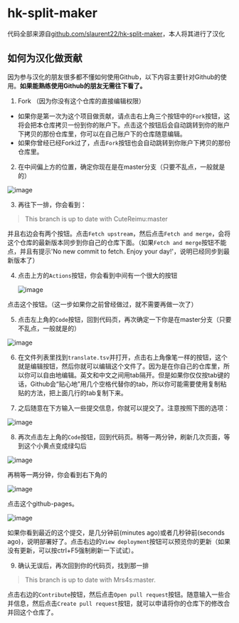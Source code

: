 # hk-split-maker

代码全部来源自[github.com/slaurent22/hk-split-maker](https://github.com/slaurent22/hk-split-maker)，本人将其进行了汉化

## 如何为汉化做贡献

因为参与汉化的朋友很多都不懂如何使用Github，以下内容主要针对Github的使用。**如果能熟练使用Github的朋友无需往下看了。**

1. Fork （因为你没有这个仓库的直接编辑权限）
  - 如果你是第一次为这个项目做贡献，请点击右上角三个按钮中的`Fork`按钮，这将会把本仓库拷贝一份到你的账户下。点击这个按钮后会自动跳转到你的账户下拷贝的那份仓库里，你可以在自己账户下的仓库随意编辑。
  - 如果你曾经已经Fork过了，点击`Fork`按钮也会自动跳转到你账户下拷贝的那份仓库里。

2. 在中间偏上方的位置，确定你现在是在master分支（只要不乱点，一般就是的）

![image](https://user-images.githubusercontent.com/77955264/150159712-36f3af43-22e0-4e27-a2cb-5d2a7c69e4d4.png)

3. 再往下一排，你会看到：
  > This branch is up to date with CuteReimu:master
   
   并且右边会有两个按钮。点击`Fetch upstream`，然后点击`Fetch and merge`，会将这个仓库的最新版本同步到你自己的仓库下面。（如果`Fetch and merge`按钮不能点，并且有提示'No new commit to fetch. Enjoy your day!'，说明已经同步到最新版本了）

4. 点击上方的`Actions`按钮，你会看到中间有一个很大的按钮

   ![image](https://user-images.githubusercontent.com/77955264/150159972-beb8e2fa-57d3-42aa-ae4c-8b684bb47f7a.png)

点击这个按钮。（这一步如果你之前曾经做过，就不需要再做一次了）

5. 点击左上角的`Code`按钮，回到代码页，再次确定一下你是在master分支（只要不乱点，一般就是的）

![image](https://user-images.githubusercontent.com/77955264/150159712-36f3af43-22e0-4e27-a2cb-5d2a7c69e4d4.png)

6. 在文件列表里找到`translate.tsv`并打开，点击右上角像笔一样的按钮，这个就是编辑按钮，然后你就可以编辑这个文件了。因为是在你自己的仓库里，所以你可以自由地编辑。英文和中文之间用tab隔开。但是如果你仅仅按tab键的话，Github会“贴心地”用几个空格代替你的tab，所以你可能需要使用复制粘贴的方法，把上面几行的tab复制下来。

7. 之后随意在下方输入一些提交信息，你就可以提交了。注意按照下图的选项：

![image](https://user-images.githubusercontent.com/77955264/150160711-93d77792-1d20-4918-8fc2-2f7ddbb627ab.png)

8. 再次点击左上角的`Code`按钮，回到代码页。稍等一两分钟，刷新几次页面，等到这个小黄点变成绿勾后

![image](https://user-images.githubusercontent.com/77955264/150162638-94b38f5d-a75e-4bf7-b4ae-656fcdf9c634.png)

再稍等一两分钟，你会看到右下角的

![image](https://user-images.githubusercontent.com/77955264/150162991-0659ac37-833b-4c22-9149-d4384fa3f8fe.png)

点击这个github-pages。

![image](https://user-images.githubusercontent.com/77955264/150163361-005f451f-3dbb-4cd0-8a7f-efbdd88e08a3.png)

如果你看到最近的这个提交，是几分钟前(minutes ago)或者几秒钟前(seconds ago)，说明部署好了。点击右边的`View deployment`按钮可以预览你的更新（如果没有更新，可以按ctrl+F5强制刷新一下试试）。

9. 确认无误后，再次回到你的代码页，找到那一排
  > This branch is up to date with Mrs4s:master.

  点击右边的`Contribute`按钮，然后点击`Open pull request`按钮。随意输入一些合并信息，然后点击`Create pull request`按钮，就可以申请将你的仓库下的修改合并回这个仓库了。
